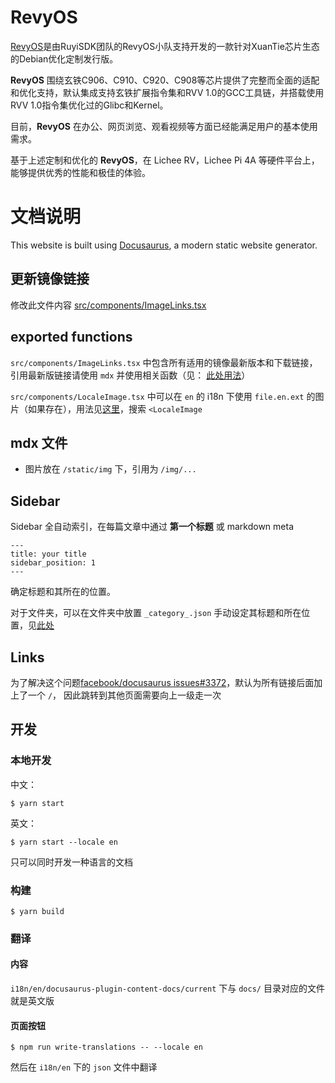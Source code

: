 # RevyOS
[RevyOS](https://github.com/orgs/revyos/repositories)是由RuyiSDK团队的RevyOS小队支持开发的一款针对XuanTie芯片生态的Debian优化定制发行版。

__RevyOS__ 围绕玄铁C906、C910、C920、C908等芯片提供了完整而全面的适配和优化支持，默认集成支持玄铁扩展指令集和RVV 1.0的GCC工具链，并搭载使用RVV 1.0指令集优化过的Glibc和Kernel。

目前，__RevyOS__ 在办公、网页浏览、观看视频等方面已经能满足用户的基本使用需求。

基于上述定制和优化的 __RevyOS__，在 Lichee RV，Lichee Pi 4A 等硬件平台上，能够提供优秀的性能和极佳的体验。

# 文档说明

This website is built using [Docusaurus](https://docusaurus.io/), a modern static website generator.

## 更新镜像链接
修改此文件内容 [src/components/ImageLinks.tsx](src/components/ImageLinks.tsx)

## exported functions 
`src/components/ImageLinks.tsx` 中包含所有适用的镜像最新版本和下载链接，引用最新版链接请使用 `mdx` 并使用相关函数（见： [此处用法](docs/intro.mdx)）

`src/components/LocaleImage.tsx` 中可以在 `en` 的 i18n 下使用 `file.en.ext` 的图片（如果存在），用法见[这里](i18n/en/docusaurus-plugin-content-docs/current/Installation/licheepi4a.mdx)，搜索 `<LocaleImage`

## mdx 文件
- 图片放在 `/static/img` 下，引用为 `/img/...`

## Sidebar
Sidebar 全自动索引，在每篇文章中通过 **第一个标题** 或 markdown meta
```
---
title: your title
sidebar_position: 1
---
```
确定标题和其所在的位置。

对于文件夹，可以在文件夹中放置 `_category_.json` 手动设定其标题和所在位置，见[此处](docs/adaptation/_category_.json)

## Links
为了解决这个问题[facebook/docusaurus issues#3372](https://github.com/facebook/docusaurus/issues/3372)，默认为所有链接后面加上了一个 `/`， 因此跳转到其他页面需要向上一级走一次

## 开发
### 本地开发

中文：
```
$ yarn start
```

英文：
```
$ yarn start --locale en
```
只可以同时开发一种语言的文档

### 构建

```
$ yarn build
```

### 翻译
#### 内容
`i18n/en/docusaurus-plugin-content-docs/current` 下与 `docs/` 目录对应的文件就是英文版

#### 页面按钮
```
$ npm run write-translations -- --locale en
```
然后在 `i18n/en` 下的 `json` 文件中翻译

